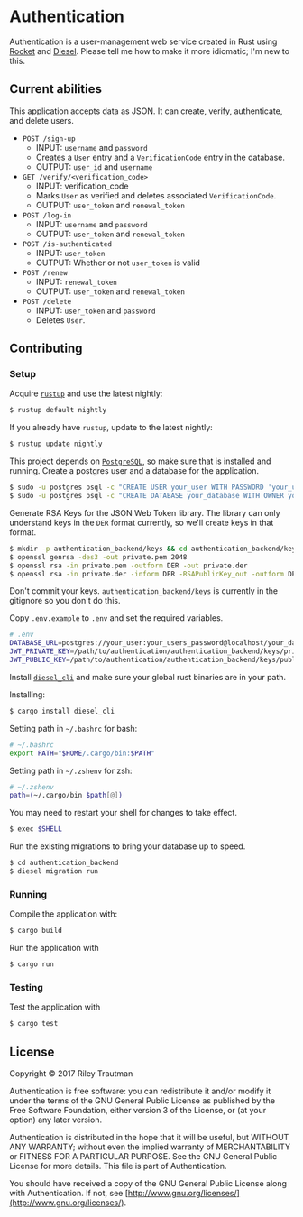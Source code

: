 # Authentication
Authentication is a user-management web service created in Rust using [Rocket](https://rocket.rs) and [Diesel](https://diesel.rs/). Please tell me how to make it more idiomatic; I'm new to this.

## Current abilities
This application accepts data as JSON. It can create, verify, authenticate, and delete users.
 - `POST /sign-up`
    - INPUT: `username` and `password`
    - Creates a `User` entry and a `VerificationCode` entry in the database.
    - OUTPUT: `user_id` and `username`
 - `GET /verify/<verification_code>`
    - INPUT: verification_code
    - Marks `User` as verified and deletes associated `VerificationCode`.
    - OUTPUT: `user_token` and `renewal_token`
 - `POST /log-in`
    - INPUT: `username` and `password`
    - OUTPUT: `user_token` and `renewal_token`
 - `POST /is-authenticated`
    - INPUT: `user_token`
    - OUTPUT: Whether or not `user_token` is valid
 - `POST /renew`
    - INPUT: `renewal_token`
    - OUTPUT: `user_token` and `renewal_token`
 - `POST /delete`
    - INPUT: `user_token` and `password`
    - Deletes `User`.

## Contributing
### Setup
Acquire [`rustup`](https://www.rustup.rs/) and use the latest nightly:

```bash
$ rustup default nightly
```

If you already have `rustup`, update to the latest nightly:

```bash
$ rustup update nightly
```

This project depends on [`PostgreSQL`](https://www.postgresql.org/), so make sure that is installed and running. Create a postgres user and a database for the application.

```bash
$ sudo -u postgres psql -c "CREATE USER your_user WITH PASSWORD 'your_users_password';"
$ sudo -u postgres psql -c "CREATE DATABASE your_database WITH OWNER your_user;"
```

Generate RSA Keys for the JSON Web Token library. The library can only understand keys in the `DER` format currently, so we'll create keys in that format.

```bash
$ mkdir -p authentication_backend/keys && cd authentication_backend/keys
$ openssl genrsa -des3 -out private.pem 2048
$ openssl rsa -in private.pem -outform DER -out private.der
$ openssl rsa -in private.der -inform DER -RSAPublicKey_out -outform DER -out public.der
```

Don't commit your keys. `authentication_backend/keys` is currently in the gitignore so you don't do this.

Copy `.env.example` to `.env` and set the required variables.

```bash
# .env
DATABASE_URL=postgres://your_user:your_users_password@localhost/your_database
JWT_PRIVATE_KEY=/path/to/authentication/authentication_backend/keys/private.der
JWT_PUBLIC_KEY=/path/to/authentication/authentication_backend/keys/public.der
```

Install [`diesel_cli`](http://diesel.rs/guides/getting-started/) and make sure your global rust binaries are in your path.

Installing:
```bash
$ cargo install diesel_cli
```

Setting path in `~/.bashrc` for bash:
```bash
# ~/.bashrc
export PATH="$HOME/.cargo/bin:$PATH"
```

Setting path in `~/.zshenv` for zsh:
```zsh
# ~/.zshenv
path=(~/.cargo/bin $path[@])
```

You may need to restart your shell for changes to take effect.

```bash
$ exec $SHELL
```

Run the existing migrations to bring your database up to speed.

```bash
$ cd authentication_backend
$ diesel migration run
```

### Running

Compile the application with:

```bash
$ cargo build
```

Run the application with 

```bash
$ cargo run
```

### Testing

Test the application with

```bash
$ cargo test
```

## License

Copyright © 2017 Riley Trautman

Authentication is free software: you can redistribute it and/or modify it under the terms of the GNU General Public License as published by the Free Software Foundation, either version 3 of the License, or (at your option) any later version.

Authentication is distributed in the hope that it will be useful, but WITHOUT ANY WARRANTY; without even the implied warranty of MERCHANTABILITY or FITNESS FOR A PARTICULAR PURPOSE. See the GNU General Public License for more details. This file is part of Authentication.

You should have received a copy of the GNU General Public License along with Authentication. If not, see [http://www.gnu.org/licenses/](http://www.gnu.org/licenses/).
